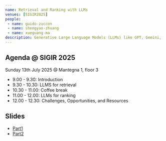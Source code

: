 ```yaml
---
name: Retrieval and Ranking with LLMs
venues: [SIGIR2025]
people:
 - name: guido-zuccon
 - name: shengyao-zhuang
 - name: xueguang-ma
description: Generative Large Language Models (LLMs) like GPT, Gemini, and Llama are transforming Information Retrieval, enabling new and more effective approaches to document retrieval and ranking. The switch from the previous generation pre-trained language models backbones (e.g., BERT, T5) to the new generative LLMs backbones has required the field to adapt training processes; it also has provided unprecedented capabilities and opportunities, stimulating research into zero-shot approaches, reasoning approaches, reinforcement learning based training, and multilingual and multimodal applications. This tutorial will provide a structured overview of LLM-based retrievers and rankers, covering fundamental architectures, training paradigms, real-world deployment considerations, and open challenges and research directions.
---
```


## Agenda @ SIGIR 2025

Sunday 13th July 2025 @ Mantegna 1, floor 3

* 9.00 - 9.30: Introduction
* 9.30 - 10.30: LLMS for retrieval
* 10.30 - 11.00: Coffee break
* 11.00 - 12.00: LLMs for ranking
* 12.00 - 12.30: Challenges, Opportunities, and Resources

## Slides
* [Part1](https://github.com/ielab/ielab.github.io/blob/master/files/r2llm_part1.pdf)
* [Part2](https://github.com/ielab/ielab.github.io/blob/master/files/r2llm_part2.pdf)
